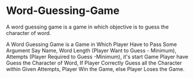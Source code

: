 # Word-Guessing-Game
A word guessing game is  a game in which objective is to guess the character of word.

A Word Guessing Game is a Game in Which Player Have to Pass Some Argument Say Name, Word Length (Player Want to Guess - Minimum), Attempts (Player Required to Guess -Minimum), it's start Game Player have Guess the Character of Word, If Player Correctly Guess all the Character within Given Attempts, Player Win the Game, else Player Loses the Game.
